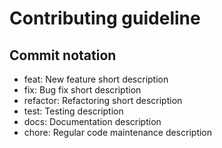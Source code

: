 # Contributing guideline

## Commit notation

-   feat: New feature short description
-   fix: Bug fix short description
-   refactor: Refactoring short description
-   test: Testing description
-   docs: Documentation description
-   chore: Regular code maintenance description
